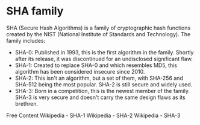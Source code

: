 # SHA family

SHA (Secure Hash Algorithms) is a family of cryptographic hash functions created by the NIST (National Institute of Standards and Technology). The family includes:
- SHA-0: Published in 1993, this is the first algorithm in the family. Shortly after its release, it was discontinued for an undisclosed significant flaw.
- SHA-1: Created to replace SHA-0 and which resembles MD5, this algorithm has been considered insecure since 2010.
- SHA-2: This isn't an algorithm, but a set of them, with SHA-256 and SHA-512 being the most popular. SHA-2 is still secure and widely used.
- SHA-3: Born in a competition, this is the newest member of the family. SHA-3 is very secure and doesn't carry the same design flaws as its brethren.

<ResourceGroupTitle>Free Content</ResourceGroupTitle>
<BadgeLink colorScheme='yellow' badgeText='Read' href='https://en.wikipedia.org/wiki/SHA-1'>Wikipedia - SHA-1</BadgeLink>
<BadgeLink colorScheme='yellow' badgeText='Read' href='https://en.wikipedia.org/wiki/SHA-2'>Wikipedia - SHA-2</BadgeLink>
<BadgeLink colorScheme='yellow' badgeText='Read' href='https://en.wikipedia.org/wiki/SHA-3'>Wikipedia - SHA-3</BadgeLink>

